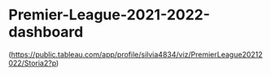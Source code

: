 # Premier-League-2021-2022-dashboard

(https://public.tableau.com/app/profile/silvia4834/viz/PremierLeague20212022/Storia2?p)

